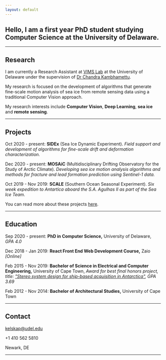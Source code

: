 ```yaml
---
layout: default
---
```


## **Hello**, I am a first year PhD student studying Computer Science at the University of Delaware.

* * *

## Research
I am currently a Research Assistant at [VIMS Lab](http://vims.cis.udel.edu/) at the University of Delaware under the supervision of [Dr Chandra Kambhamettu](https://scholar.google.com/citations?user=BMVESLIAAAAJ&hl=en). 

My research is focused on the development of algorithms that generate fine-scale motion analysis of sea ice from remote sensing data using a traditional Computer Vision approach.

My research interests include **Computer Vision**, **Deep Learning**, **sea ice** and **remote sensing**.

* * *


## Projects

Oct 2020 - present: 
**SIDEx** (Sea Ice Dynamic Experiment). _Field support and development of algorithms for fine-scale drift and deformation characterization._


Dec 2020 - present: 
**MOSAiC** (Multidisciplinary Drifting Observatory for the Study of Arctic Climate). _Developing sea ice motion analysis algorithms and methods for fracture and lead formation prediction using Sentinel-1 data._ 


Oct 2019 - Nov 2019: 
**SCALE** (Southern Ocean Seasonal Experiment). _Six week expedition to Antartica aboard the S.A. Agulhas II as part of the Sea Ice Team._

You can read more about these projects [here](./project-page.html).

* * *

## Education

Sep 2020 - present: 
**PhD in Computer Science,** University of Delaware, _GPA 4.0_

Dec 2018 - Jan 2019:
**React Front End Web Development Course,** Zaio _[Online]_          

Feb 2015 - Nov 2019: 
**Bachelor of Science in Electrical and Computer Engineering,** University of Cape Town, _Award for best final honors project, title: ["Stereo system design for ship-based acquisition in Antarctica"](./thesis.pdf), GPA 3.69_
           
Feb 2012 - Nov 2014:
**Bachelor of Architectural Studies,** University of Cape Town

* * *

## Contact

kelskap@udel.edu

+1 410 562 5810

Newark, DE


* * *

